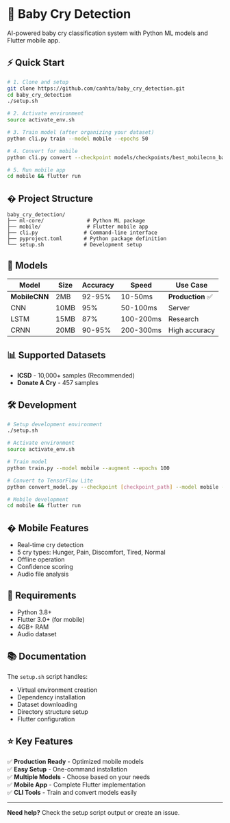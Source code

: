 # 🍼 Baby Cry Detection

AI-powered baby cry classification system with Python ML models and Flutter mobile app.

## ⚡ Quick Start

```bash
# 1. Clone and setup
git clone https://github.com/canhta/baby_cry_detection.git
cd baby_cry_detection
./setup.sh

# 2. Activate environment  
source activate_env.sh

# 3. Train model (after organizing your dataset)
python cli.py train --model mobile --epochs 50

# 4. Convert for mobile
python cli.py convert --checkpoint models/checkpoints/best_mobilecnn_babycry.pth --model mobile

# 5. Run mobile app
cd mobile && flutter run
```

## � Project Structure

```
baby_cry_detection/
├── ml-core/              # Python ML package
├── mobile/               # Flutter mobile app  
├── cli.py               # Command-line interface
├── pyproject.toml       # Python package definition
└── setup.sh             # Development setup
```

## 🧠 Models

| Model | Size | Accuracy | Speed | Use Case |
|-------|------|----------|-------|----------|
| **MobileCNN** | 2MB | 92-95% | 10-50ms | **Production** ✅ |
| CNN | 10MB | 95% | 50-100ms | Server |
| LSTM | 15MB | 87% | 100-200ms | Research |
| CRNN | 20MB | 90-95% | 200-300ms | High accuracy |

## 📊 Supported Datasets

- **ICSD** - 10,000+ samples (Recommended)
- **Donate A Cry** - 457 samples

## 🛠️ Development

```bash
# Setup development environment
./setup.sh

# Activate environment
source activate_env.sh

# Train model
python train.py --model mobile --augment --epochs 100

# Convert to TensorFlow Lite
python convert_model.py --checkpoint [checkpoint_path] --model mobile --formats tflite

# Mobile development
cd mobile && flutter run
```

## � Mobile Features

- Real-time cry detection
- 5 cry types: Hunger, Pain, Discomfort, Tired, Normal
- Offline operation
- Confidence scoring
- Audio file analysis

## 🔧 Requirements

- Python 3.8+
- Flutter 3.0+ (for mobile)
- 4GB+ RAM
- Audio dataset

## 📚 Documentation

The `setup.sh` script handles:
- Virtual environment creation
- Dependency installation
- Dataset downloading
- Directory structure setup
- Flutter configuration

## ⭐ Key Features

✅ **Production Ready** - Optimized mobile models  
✅ **Easy Setup** - One-command installation  
✅ **Multiple Models** - Choose based on your needs  
✅ **Mobile App** - Complete Flutter implementation  
✅ **CLI Tools** - Train and convert models easily  

---

**Need help?** Check the setup script output or create an issue.
